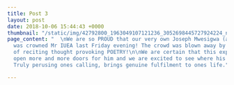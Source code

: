 ```yaml
---
title: Post 3
layout: post
date: 2018-10-06 15:44:43 +0000
thumbnail: "/static/img/42792800_1963049107121236_3052698445727924224_n.jpg"
page_content: "  \nWe are so PROUD that our very own Joseph Mwesigwa (a.k.a Baby Panda)
  was crowned Mr IUEA last Friday evening! The crowd was blown away by his talent
  of reciting thought provoking POETRY!\n\nWe are certain that this experience will
  open more and more doors for him and we are excited to see where his journey continues.
  Truly perusing ones calling, brings genuine fulfilment to ones life."

---
```

